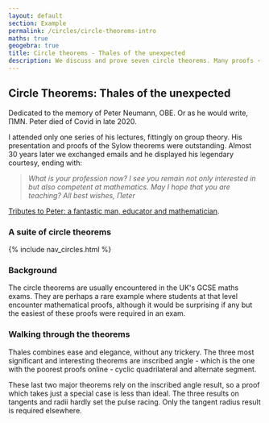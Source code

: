 ```yaml
---
layout: default
section: Example
permalink: /circles/circle-theorems-intro
maths: true
geogebra: true
title: Circle theorems - Thales of the unexpected
description: We discuss and prove seven circle theorems. Many proofs - especially of the inscribed angle theorem - are flawed, not considering all cases. Ours work!
---
```


## Circle Theorems: Thales of the unexpected

<p>Dedicated to the memory of Peter Neumann, OBE. Or as he would write, &Pi;MN. Peter died of Covid in late 2020.</p>

I attended only one series of his lectures, fittingly on group theory. His presentation and proofs of the Sylow theorems were outstanding. Almost 30 years later we exchanged emails and he displayed his legendary courtesy, ending with:

<blockquote>
<i>What is your profession now? I see you remain not only interested in but also competent at mathematics. May I hope that you are teaching?
All best wishes, &Pi;eter</i>
</blockquote>

<a href="https://www.queens.ox.ac.uk/tributes-peter-m-neumann-obe-1940-2020">Tributes to Peter: a fantastic man, educator and mathematician</a>.
</div>

### A suite of circle theorems

{% include nav_circles.html %}

### Background

The circle theorems are usually encountered in the UK's GCSE maths exams. They are perhaps a rare example where students at that level encounter mathematical proofs, although it would be surprising if any but the easiest of these proofs were required in an exam.

### Walking through the theorems

Thales combines ease and elegance, without any trickery. The three most significant and interesting theorems are inscribed angle - which is the one with the poorest proofs online - cyclic quadrilateral and alternate segment.

These last two major theorems rely on the inscribed angle result, so a proof which takes just a special case is less than ideal. The three results on tangents and radii hardly set the pulse racing. Only the tangent radius result is required elsewhere.
